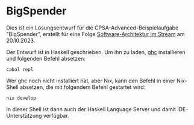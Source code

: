 # BigSpender

Dies ist ein Lösungsentwurf für die CPSA-Advanced-Beispielaufgabe
"BigSpender", erstellt für eine Folge [Software-Architektur im
Stream](https://software-architektur.tv/) am 20.10.2023.

Der Entwurf ist in Haskell geschrieben.  Um ihn zu laden,
[ghc](https://www.haskell.org/downloads/) installieren und folgenden
Befehl absetzen:

    cabal repl
	
Wer ghc noch nicht installiert hat, aber Nix, kann den Befehl in einer
Nix-Shell absetzen, die mit folgendem Befehl gestartet wird:

    nix develop

In dieser Shell ist dann auch der Haskell Language Server und damit
IDE-Unterstützung verfügbar.
